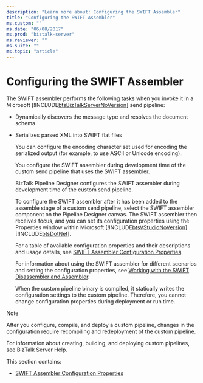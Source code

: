 ```yaml
---
description: "Learn more about: Configuring the SWIFT Assembler"
title: "Configuring the SWIFT Assembler"
ms.custom: ""
ms.date: "06/08/2017"
ms.prod: "biztalk-server"
ms.reviewer: ""
ms.suite: ""
ms.topic: "article"
---
```

# Configuring the SWIFT Assembler
The SWIFT assembler performs the following tasks when you invoke it in a Microsoft [!INCLUDE[btsBizTalkServerNoVersion](../../includes/btsbiztalkservernoversion-md.md)] send pipeline:  
  
- Dynamically discovers the message type and resolves the document schema  
  
- Serializes parsed XML into SWIFT flat files  
  
  You can configure the encoding character set used for encoding the serialized output (for example, to use ASCII or Unicode encoding).  
  
  You configure the SWIFT assembler during development time of the custom send pipeline that uses the SWIFT assembler.  
  
  BizTalk Pipeline Designer configures the SWIFT assembler during development time of the custom send pipeline.  
  
  To configure the SWIFT assembler after it has been added to the assemble stage of a custom send pipeline, select the SWIFT assembler component on the Pipeline Designer canvas. The SWIFT assembler then receives focus, and you can set its configuration properties using the Properties window within Microsoft [!INCLUDE[btsVStudioNoVersion](../../includes/btsvstudionoversion-md.md)][!INCLUDE[btsDotNet](../../includes/btsdotnet-md.md)].  
  
  For a table of available configuration properties and their descriptions and usage details, see [SWIFT Assembler Configuration Properties](../../adapters-and-accelerators/accelerator-swift/swift-assembler-configuration-properties.md).  
  
  For information about using the SWIFT assembler for different scenarios and setting the configuration properties, see [Working with the SWIFT Disassembler and Assembler](../../adapters-and-accelerators/accelerator-swift/working-with-the-swift-disassembler-and-assembler.md).  
  
  When the custom pipeline binary is compiled, it statically writes the configuration settings to the custom pipeline. Therefore, you cannot change configuration properties during deployment or run time.  
  
> [!NOTE]
>  After you configure, compile, and deploy a custom pipeline, changes in the configuration require recompiling and redeployment of the custom pipeline.  
  
 For information about creating, building, and deploying custom pipelines, see BizTalk Server Help.  
  
 This section contains:  
  
-   [SWIFT Assembler Configuration Properties](../../adapters-and-accelerators/accelerator-swift/swift-assembler-configuration-properties.md)
